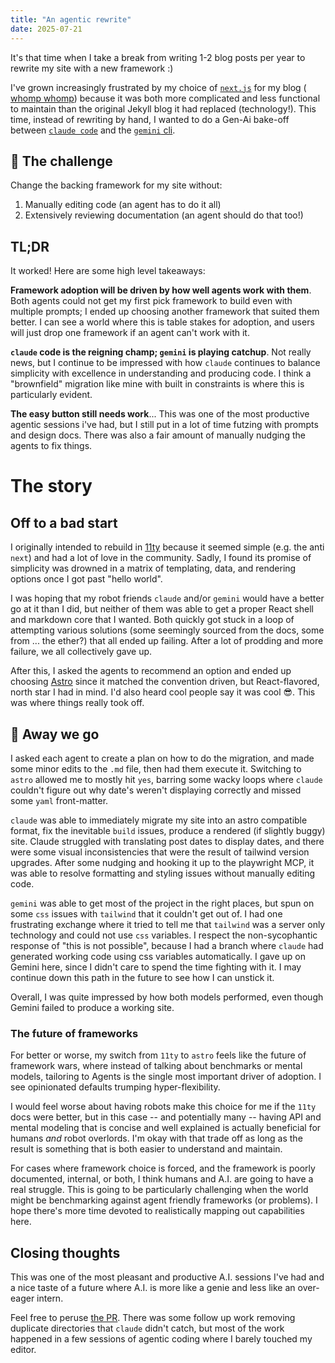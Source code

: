 ```yaml
---
title: "An agentic rewrite"
date: 2025-07-21
---
```


It's that time when I take a break from writing 1-2 blog posts per year to rewrite my site with a new framework :)

I've grown increasingly frustrated by my choice of [`next.js`](https://nextjs.org/) for my blog ( [whomp whomp](https://nick-tomlin.com/posts/migrating-from-jekyll-to-next-js-initial-thoughts/)) because it was both more complicated and less functional to maintain than the original Jekyll blog it had replaced (technology!). This time, instead of rewriting by hand, I wanted to do a Gen-Ai bake-off between [`claude code`](https://www.anthropic.com/claude-code) and the [`gemini` cli](https://github.com/google-gemini/gemini-cli).

## 🎯 The challenge

Change the backing framework for my site without:

1. Manually editing code (an agent has to do it all)
2. Extensively reviewing documentation (an agent should do that too!)

## TL;DR

It worked! Here are some high level takeaways:

**Framework adoption will be driven by how well agents work with them**. Both agents could not get my first pick framework to build even with multiple prompts; I ended up choosing another framework that suited them better. I can see a world where this is table stakes for adoption, and users will just drop one framework if an agent can't work with it.

**`claude` code is the reigning champ; `gemini` is playing catchup**. Not really news, but I continue to be impressed with how `claude` continues to balance simplicity with excellence in understanding and producing code. I think a "brownfield" migration like mine with built in constraints is where this is particularly evident.

**The easy button still needs work**... This was one of the most productive agentic sessions i've had, but I still put in a lot of time futzing with prompts and design docs. There was also a fair amount of manually nudging the agents to fix things.

# The story

## Off to a bad start

I originally intended to rebuild in [11ty](https://www.11ty.dev/) because it seemed simple (e.g. the anti `next`) and had a lot of love in the community. Sadly, I found its promise of simplicity was drowned in a matrix of templating, data, and rendering options once I got past "hello world".

I was hoping that my robot friends `claude` and/or `gemini` would have a better go at it than I did, but neither of them was able to get a proper React shell and markdown core that I wanted. Both quickly got stuck in a loop of attempting various solutions (some seemingly sourced from the docs, some from ... the ether?) that all ended up failing. After a lot of prodding and more failure, we all collectively gave up.

After this, I asked the agents to recommend an option and ended up choosing [Astro](https://astro.build/) since it matched the convention driven, but React-flavored, north star I had in mind. I'd also heard cool people say it was cool 😎. This was where things really took off.

## 🚀 Away we go

I asked each agent to create a plan on how to do the migration, and made some minor edits to the `.md` file, then had them execute it. Switching to `astro` allowed me to mostly hit `yes`, barring some wacky loops where `claude` couldn't figure out why date's weren't displaying correctly and missed some `yaml` front-matter.

`claude` was able to immediately migrate my site into an astro compatible format, fix the inevitable `build` issues, produce a rendered (if slightly buggy) site. Claude struggled with translating post dates to display dates, and there were some visual inconsistencies that were the result of tailwind version upgrades. After some nudging and hooking it up to the playwright MCP, it was able to resolve formatting and styling issues without manually editing code.

`gemini` was able to get most of the project in the right places, but spun on some `css` issues with `tailwind` that it couldn't get out of. I had one frustrating exchange where it tried to tell me that `tailwind` was a server only technology and could not use `css` variables. I respect the non-sycophantic response of "this is not possible", because I had a branch where `claude` had generated working code using css variables automatically. I gave up on Gemini here, since I didn't care to spend the time fighting with it. I may continue down this path in the future to see how I can unstick it.

Overall, I was quite impressed by how both models performed, even though Gemini failed to produce a working site.

### The future of frameworks

For better or worse, my switch from `11ty` to `astro` feels like the future of framework wars, where instead of talking about benchmarks or mental models, tailoring to Agents is the single most important driver of adoption. I see opinionated defaults trumping hyper-flexibility.

I would feel worse about having robots make this choice for me if the `11ty` docs were better, but in this case -- and potentially many -- having API and mental modeling that is concise and well explained is actually beneficial for humans _and_ robot overlords. I'm okay with that trade off as long as the result is something that is both easier to understand and maintain.

For cases where framework choice is forced, and the framework is poorly documented, internal, or both, I think humans and A.I. are going to have a real struggle. This is going to be particularly challenging when the world might be benchmarking against agent friendly frameworks (or problems). I hope there's more time devoted to realistically mapping out capabilities here.

## Closing thoughts

This was one of the most pleasant and productive A.I. sessions I've had and a nice taste of a future where A.I. is more like a genie and less like an over-eager intern.

Feel free to peruse [the PR](https://github.com/NickTomlin/nicktomlin.github.io/pull/63). There was some follow up work removing duplicate directories that `claude` didn't catch, but most of the work happened in a few sessions of agentic coding where I barely touched my editor.
